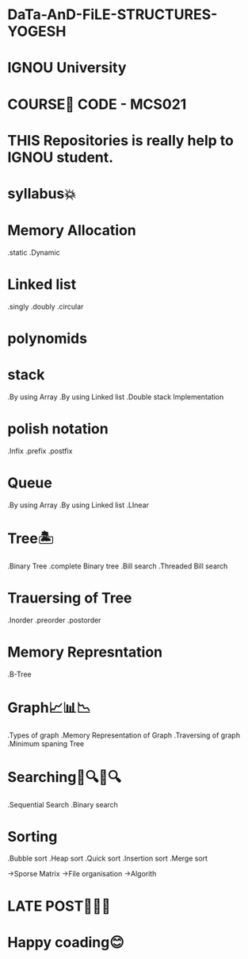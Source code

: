 # DaTa-AnD-FiLE-STRUCTURES-YOGESH
# IGNOU University
# COURSE📗 CODE - MCS021
# THIS Repositories is really help to IGNOU student.

# syllabus💥

# Memory Allocation 
.static 
.Dynamic

# Linked list
.singly
.doubly
.circular

# polynomids

# stack 
.By using Array
.By using Linked list
.Double stack Implementation

# polish notation
.Infix
.prefix
.postfix

# Queue
.By using Array
.By using Linked list
.LInear

# Tree🏝
.Binary Tree
.complete Binary tree
.Bill search
.Threaded Bill search

# Trauersing of Tree
.Inorder
.preorder
.postorder

# Memory Represntation
.B-Tree

# Graph📈📊📉
.Types of graph
.Memory Representation of Graph
.Traversing of graph
.Minimum spaning Tree

# Searching🔎🔍🔎🔍
.Sequential Search
.Binary search

# Sorting
.Bubble sort
.Heap sort
.Quick sort
.Insertion sort
.Merge sort


->Sporse Matrix
->File organisation
->Algorith

# LATE POST🙌🙌🙌
# Happy coading😊
